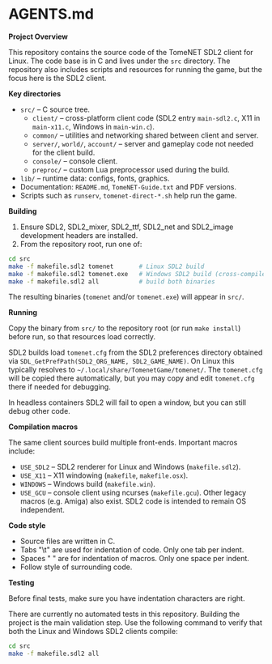 # AGENTS.md

**Project Overview**

This repository contains the source code of the TomeNET SDL2 client for Linux. The code base is in C and lives under the `src` directory. The repository also includes scripts and resources for running the game, but the focus here is the SDL2 client.

**Key directories**

- `src/` – C source tree.
  - `client/` – cross-platform client code (SDL2 entry `main-sdl2.c`, X11 in `main-x11.c`, Windows in `main-win.c`).
  - `common/` – utilities and networking shared between client and server.
  - `server/`, `world/`, `account/` – server and gameplay code not needed for the client build.
  - `console/` – console client.
  - `preproc/` – custom Lua preprocessor used during the build.
- `lib/` – runtime data: configs, fonts, graphics.
- Documentation: `README.md`, `TomeNET-Guide.txt` and PDF versions.
- Scripts such as `runserv`, `tomenet-direct-*.sh` help run the game.

**Building**

1. Ensure SDL2, SDL2_mixer, SDL2_ttf, SDL2_net and SDL2_image development headers are installed.
2. From the repository root, run one of:

```bash
cd src
make -f makefile.sdl2 tomenet       # Linux SDL2 build
make -f makefile.sdl2 tomenet.exe   # Windows SDL2 build (cross-compile)
make -f makefile.sdl2 all           # build both binaries
```
The resulting binaries (`tomenet` and/or `tomenet.exe`) will appear in `src/`.

**Running**

Copy the binary from `src/` to the repository root (or run `make install`) before run,
so that resources load correctly.

SDL2 builds load `tomenet.cfg` from the SDL2 preferences directory obtained via
`SDL_GetPrefPath(SDL2_ORG_NAME, SDL2_GAME_NAME)`. On Linux this typically
resolves to `~/.local/share/TomenetGame/tomenet/`. The `tomenet.cfg` will be copied there
automatically, but you may copy and edit `tomenet.cfg` there if needed for debugging.

In headless containers SDL2 will fail to open a window, but you can still debug other code.

**Compilation macros**

The same client sources build multiple front-ends. Important macros include:
- `USE_SDL2` – SDL2 renderer for Linux and Windows (`makefile.sdl2`).
- `USE_X11` – X11 windowing (`makefile`, `makefile.osx`).
- `WINDOWS` – Windows build (`makefile.win`).
- `USE_GCU` – console client using ncurses (`makefile.gcu`).
Other legacy macros (e.g. Amiga) also exist. SDL2 code is intended to remain OS independent.

**Code style**

- Source files are written in C.
- Tabs "\t" are used for indentation of code. Only one tab per indent.
- Spaces " " are for indentation of macros. Only one space per indent.
- Follow style of surrounding code.

**Testing**

Before final tests, make sure you have indentation characters are right.

There are currently no automated tests in this repository. Building the project is the main validation step.
Use the following command to verify that both the Linux and Windows SDL2 clients compile:

```bash
cd src
make -f makefile.sdl2 all
```

